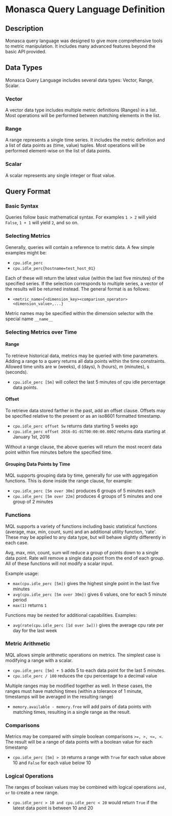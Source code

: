 # Monasca Query Language Definition

## Description
Monasca query language was designed to give more comprehensive tools to metric manipulation. It includes many advanced features beyond the basic API provided.

## Data Types
Monasca Query Language includes several data types: Vector, Range, Scalar.

### Vector
A vector data type includes multiple metric definitions (Ranges) in a list. Most operations will be performed between matching elements in the list.

### Range
A range represents a single time series. It includes the metric definition and a list of data points as (time, value) tuples. Most operations will be performed element-wise on the list of data points.

### Scalar
A scalar represents any single integer or float value.

## Query Format

### Basic Syntax
Queries follow basic mathematical syntax. For examples ```1 > 2``` will yield ```False```, ```1 + 1``` will yield ```2```, and so on.

### Selecting Metrics
Generally, queries will contain a reference to metric data. A few simple examples might be:
* ```cpu.idle_perc```
* ```cpu.idle_perc{hostname=test_host_01}```

Each of these will return the latest value (within the last five minutes) of the specified series. If the selection corresponds to multiple series, a vector of the results will be returned instead. The general format is as follows:
* ```<metric_name>{<dimension_key><comparison_operator><dimension_value>,...}```

Metric names may be specified within the dimension selector with the special name ```__name__```

### Selecting Metrics over Time
#### Range
To retrieve historical data, metrics may be queried with time parameters. Adding a range to a query returns all data points within the time constraints.
Allowed time units are w (weeks), d (days), h (hours), m (minutes), s (seconds).
*  ```cpu.idle_perc [5m]``` will collect the last 5 minutes of cpu idle percentage data points.

#### Offset
To retrieve data stored farther in the past, add an offset clause. Offsets may be specified relative to the present or as an iso8601 formatted timestamp.
* ```cpu.idle_perc offset 5w``` returns data starting 5 weeks ago
* ```cpu.idle_perc offset 2016-01-01T00:00:00.000Z``` returns data starting at January 1st, 2016

Without a range clause, the above queries will return the most recent data point within five minutes before the specified time.

#### Grouping Data Points by Time
MQL supports grouping data by time, generally for use with aggregation functions. This is done inside the range clause, for example:
* ```cpu.idle_perc [5m over 30m]``` produces 6 groups of 5 minutes each
* ```cpu.idle_perc [5m over 22m]``` produces 4 groups of 5 minutes and one group of 2 minutes

### Functions
MQL supports a variety of functions including basic statistical functions (average, max, min, count, sum) and an additional utility function, 'rate'. These may be applied to any data type, but will behave slightly differently in each case.

Avg, max, min, count, sum will reduce a group of points down to a single data point. Rate will remove a single data point from the end of each group. All of these functions will not modify a scalar input.

Example usage:
* ```max(cpu.idle_perc [5m])``` gives the highest single point in the last five minutes
* ```avg(cpu.idle_perc [5m over 30m])``` gives 6 values, one for each 5 minute period
* ```max(1)``` returns ```1```

Functions may be nested for additional capabilities. Examples:
* ```avg(rate(cpu.idle_perc [1d over 1w]))``` gives the average cpu rate per day for the last week

### Metric Arithmetic
MQL allows simple arithmetic operations on metrics. The simplest case is modifying a range with a scalar.
* ```cpu.idle_perc [5m] + 5``` adds 5 to each data point for the last 5 minutes.
* ```cpu.idle_perc / 100``` reduces the cpu percentage to a decimal value

Multiple ranges may be modified together as well. In these cases, the ranges must have matching times (within a tolerance of 1 minute, timestamps will be averaged in the resulting range)
* ```memory.available - memory.free``` will add pairs of data points with matching times, resulting in a single range as the result.

### Comparisons
Metrics may be compared with simple boolean comparisons ```>=, >, <=, <```. The result will be a range of data points with a boolean value for each timestamp
* ```cpu.idle_perc [5m] > 10``` returns a range with ```True``` for each value above 10 and ```False``` for each value below 10

### Logical Operations
The ranges of boolean values may be combined with logical operations ```and, or``` to create a new range.
* ```cpu.idle_perc > 10 and cpu.idle_perc < 20``` would return ```True``` if the latest data point is between 10 and 20
